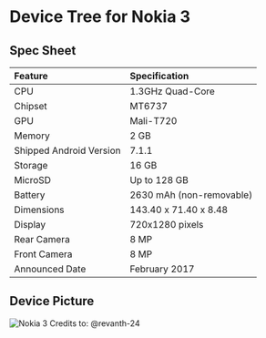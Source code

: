 # Device Tree for Nokia 3

## Spec Sheet

| Feature                 | Specification                     |
| :---------------------- | :-------------------------------- |
| CPU                     | 1.3GHz Quad-Core                  |
| Chipset                 | MT6737                            |
| GPU                     | Mali-T720                         |
| Memory                  | 2 GB                              |
| Shipped Android Version | 7.1.1                             |
| Storage                 | 16 GB                             |
| MicroSD                 | Up to 128 GB                      |
| Battery                 | 2630 mAh (non-removable)          |
| Dimensions              | 143.40 x 71.40 x 8.48             |
| Display                 | 720x1280 pixels                   |
| Rear Camera             | 8 MP                              |
| Front Camera            | 8 MP                              |
| Announced Date          | February 2017                     |

## Device Picture

![Nokia 3](https://www.91-img.com/pictures/112575-v2-nokia-3-mobile-phone-large-1.jpg "Nokia 3")
Credits to: @revanth-24
